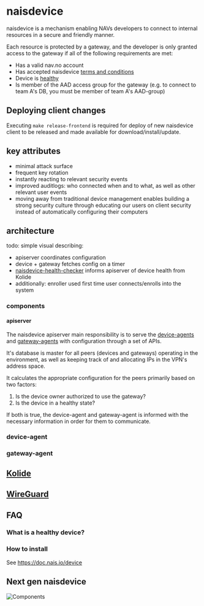 # naisdevice

naisdevice is a mechanism enabling NAVs developers to connect to internal resources in a secure and friendly manner.

Each resource is protected by a gateway, and the developer is only granted access to the gateway if all of the following requirements are met:
- Has a valid nav.no account
- Has accepted naisdevice [terms and conditions](https://naisdevice-approval.external.prod-gcp.nav.cloud.nais.io/)
- Device is [healthy](#what-is-a-healthy-device)
- Is member of the AAD access group for the gateway (e.g. to connect to team A's DB, you must be member of team A's AAD-group)

## Deploying client changes
Executing `make release-frontend` is required for deploy of new naisdevice client to be released and made available for download/install/update.

## key attributes

- minimal attack surface
- frequent key rotation
- instantly reacting to relevant security events
- improved auditlogs: who connected when and to what, as well as other relevant user events
- moving away from traditional device management enables building a strong security culture through educating our users on client security instead of automatically configuring their computers

## architecture

todo: simple visual describing:
- apiserver coordinates configuration
- device + gateway fetches config on a timer
- [naisdevice-health-checker](https://github.com/nais/naisdevice-health-checker) informs apiserver of device health from Kolide
- additionally: enroller used first time user connects/enrolls into the system

### components

#### apiserver
The naisdevice apiserver main responsibility is to serve the [device-agents](#device-agent) and [gateway-agents](#gateway-agent) with configuration through a set of APIs.

It's database is master for all peers (devices and gateways) operating in the environment, as well as keeping track of and allocating IPs in the VPN's address space.

It calculates the appropriate configuration for the peers primarily based on two factors:
1. Is the device owner authorized to use the gateway?
2. Is the device in a healthy state?

If both is true, the device-agent and gateway-agent is informed with the necessary information in order for them to communicate.

### device-agent
### gateway-agent

## [Kolide](https://www.kolide.com/)

## [WireGuard](https://www.wireguard.com)

## FAQ
### What is a healthy device?
### How to install
See https://doc.nais.io/device

## Next gen naisdevice

![Components](components.jpg)
